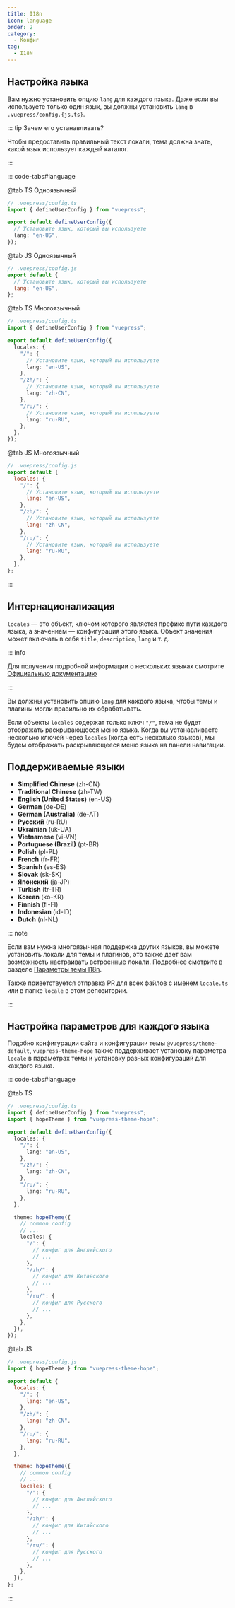 ```yaml
---
title: I18n
icon: language
order: 2
category:
  - Конфиг
tag:
  - I18N
---
```


## Настройка языка <Badge text="важно" type="danger" />

Вам нужно установить опцию `lang` для каждого языка. Даже если вы используете только один язык, вы должны установить `lang` в `.vuepress/config.{js,ts}`.

::: tip Зачем его устанавливать?

Чтобы предоставить правильный текст локали, тема должна знать, какой язык использует каждый каталог.

:::

::: code-tabs#language

@tab TS Одноязычный

```ts
// .vuepress/config.ts
import { defineUserConfig } from "vuepress";

export default defineUserConfig({
  // Установите язык, который вы используете
  lang: "en-US",
});
```

@tab JS Одноязычный

```js
// .vuepress/config.js
export default {
  // Установите язык, который вы используете
  lang: "en-US",
};
```

@tab TS Многоязычный

```ts
// .vuepress/config.ts
import { defineUserConfig } from "vuepress";

export default defineUserConfig({
  locales: {
    "/": {
      // Установите язык, который вы используете
      lang: "en-US",
    },
    "/zh/": {
      // Установите язык, который вы используете
      lang: "zh-CN",
    },
    "/ru/": {
      // Установите язык, который вы используете
      lang: "ru-RU",
    },
  },
});
```

@tab JS Многоязычный

```js
// .vuepress/config.js
export default {
  locales: {
    "/": {
      // Установите язык, который вы используете
      lang: "en-US",
    },
    "/zh/": {
      // Установите язык, который вы используете
      lang: "zh-CN",
    },
    "/ru/": {
      // Установите язык, который вы используете
      lang: "ru-RU",
    },
  },
};
```

:::

## Интернационализация

`locales` — это объект, ключом которого является префикс пути каждого языка, а значением — конфигурация этого языка. Объект значения может включать в себя `title`, `description`, `lang` и т. д.

::: info

Для получения подробной информации о нескольких языках смотрите [Официальную документацию](https://v2.vuepress.vuejs.org/guide/i18n.html)

:::

Вы должны установить опцию `lang` для каждого языка, чтобы темы и плагины могли правильно их обрабатывать.

Если объекты `locales` содержат только ключ `"/"`, тема не будет отображать раскрывающееся меню языка. Когда вы устанавливаете несколько ключей через `locales` (когда есть несколько языков), мы будем отображать раскрывающееся меню языка на панели навигации.

## Поддерживаемые языки

- **Simplified Chinese** (zh-CN)
- **Traditional Chinese** (zh-TW)
- **English (United States)** (en-US)
- **German** (de-DE)
- **German (Australia)** (de-AT)
- **Русский** (ru-RU)
- **Ukrainian** (uk-UA)
- **Vietnamese** (vi-VN)
- **Portuguese (Brazil)** (pt-BR)
- **Polish** (pl-PL)
- **French** (fr-FR)
- **Spanish** (es-ES)
- **Slovak** (sk-SK)
- **Японский** (ja-JP)
- **Turkish** (tr-TR)
- **Korean** (ko-KR)
- **Finnish** (fi-FI)
- **Indonesian** (id-ID)
- **Dutch** (nl-NL)

::: note

Если вам нужна многоязычная поддержка других языков, вы можете установить локали для темы и плагинов, это также дает вам возможность настраивать встроенные локали. Подробнее смотрите в разделе [Параметры темы I18n](./theme/i18n.md).

Также приветствуется отправка PR для всех файлов с именем `locale.ts` или в папке `locale` в этом репозитории.

:::

## Настройка параметров для каждого языка

Подобно конфигурации сайта и конфигурации темы `@vuepress/theme-default`, `vuepress-theme-hope` также поддерживает установку параметра `locale` в параметрах темы и установку разных конфигураций для каждого языка.

::: code-tabs#language

@tab TS

```ts
// .vuepress/config.ts
import { defineUserConfig } from "vuepress";
import { hopeTheme } from "vuepress-theme-hope";

export default defineUserConfig({
  locales: {
    "/": {
      lang: "en-US",
    },
    "/zh/": {
      lang: "zh-CN",
    },
    "/ru/": {
      lang: "ru-RU",
    },
  },

  theme: hopeTheme({
    // common config
    // ...
    locales: {
      "/": {
        // конфиг для Английского
        // ...
      },
      "/zh/": {
        // конфиг для Китайского
        // ...
      },
      "/ru/": {
        // конфиг для Русского
        // ...
      },
    },
  }),
});
```

@tab JS

```js
// .vuepress/config.js
import { hopeTheme } from "vuepress-theme-hope";

export default {
  locales: {
    "/": {
      lang: "en-US",
    },
    "/zh/": {
      lang: "zh-CN",
    },
    "/ru/": {
      lang: "ru-RU",
    },
  },

  theme: hopeTheme({
    // common config
    // ...
    locales: {
      "/": {
        // конфиг для Английского
        // ...
      },
      "/zh/": {
        // конфиг для Китайского
        // ...
      },
      "/ru/": {
        // конфиг для Русского
        // ...
      },
    },
  }),
};
```

:::
